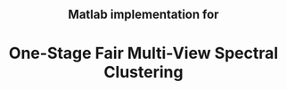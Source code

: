 <div align="center">
	
## Matlab implementation for

</div>

<div align="center">
	
# One-Stage Fair Multi-View Spectral Clustering

</div>
